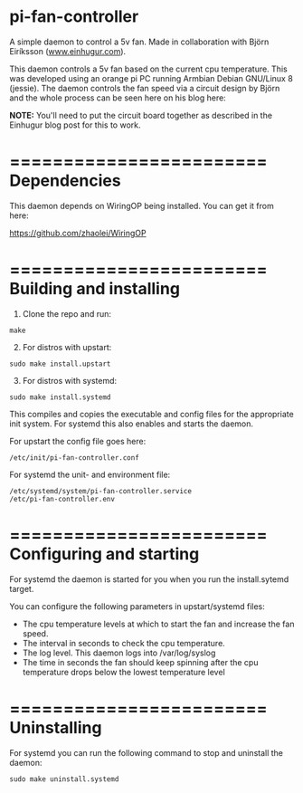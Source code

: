 # pi-fan-controller
A simple daemon to control a 5v fan. Made in collaboration with Björn Eiríksson (www.einhugur.com).

This daemon controls a 5v fan based on the current cpu temperature. This was developed using an orange pi PC 
running Armbian Debian GNU/Linux 8 (jessie). The daemon controls the fan speed via a circuit design by Björn
and the whole process can be seen here on his blog here:

<INSERT BLOG LINK>

**NOTE:** You'll need to put the circuit board together as described in the Einhugur blog post for this to work.

========================
Dependencies
========================
This daemon depends on WiringOP being installed. You can get it from here:

https://github.com/zhaolei/WiringOP

========================
Building and installing
========================
1. Clone the repo and run:
```
make
```

2. For distros with upstart:
```
sudo make install.upstart
```

3. For distros with systemd:
```
sudo make install.systemd
```

This compiles and copies the executable and config files for the appropriate init system. For systemd this also enables and starts the daemon.

For upstart the config file goes here:
```
/etc/init/pi-fan-controller.conf
```

For systemd the unit- and environment file:
```
/etc/systemd/system/pi-fan-controller.service
/etc/pi-fan-controller.env
```

========================
Configuring and starting
========================
For systemd the daemon is started for you when you run the install.sytemd target.

You can configure the following parameters in upstart/systemd files:
* The cpu temperature levels at which to start the fan and increase the fan speed.
* The interval in seconds to check the cpu temperature.
* The log level. This daemon logs into /var/log/syslog
* The time in seconds the fan should keep spinning after the cpu temperature drops below the lowest temperature level

========================
Uninstalling
========================
For systemd you can run the following command to stop and uninstall the daemon:
```
sudo make uninstall.systemd
```
